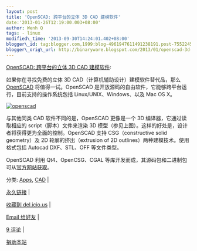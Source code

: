 ```yaml
--- 
layout: post 
title: 'OpenSCAD: 跨平台的立体 3D CAD 建模软件' 
date:'2013-01-26T12:19:00.003+08:00' 
author: Wenh Q
tags: - linux
modified\_time: '2013-09-30T14:24:01.402+08:00' 
blogger\_id: tag:blogger.com,1999:blog-4961947611491238191.post-7552245233214642997
blogger\_orig\_url: http://binaryware.blogspot.com/2013/01/openscad-3d-cad.html
---
```

[OpenSCAD: 跨平台的立体 3D CAD
建模软件](http://linuxtoy.org/archives/openscad.html):

如果你在寻找免费的立体 3D CAD（计算机辅助设计）建模软件替代品，那么
[OpenSCAD](http://www.openscad.org/) 将值得一试。OpenSCAD
是开放源码的自由软件，它能够跨平台运行，目前支持的操作系统包括
Linux/UNIX、Windows、以及 Mac OS X。



[![openscad](http://lt-file.b0.upaiyun.com/files/2012/12/openscad-thumb.png)](http://lt-file.b0.upaiyun.com/files/2012/12/openscad.png)



与其他同类 CAD 软件不同的是，OpenSCAD 更像是一个 3D
编译器，它通过读取相应的 script（脚本）文件来渲染 3D
模型（参见上图）。这样的好处是，设计者将获得更为全面的控制。OpenSCAD
支持 CSG（constructive solid geometry）及 2D 轮廓的挤出（extrusion of 2D
outlines）两种建模技术。使用格式包括 Autocad DXF、STL、OFF 等文件类型。



OpenSCAD 利用 Qt4、OpenCSG、CGAL
等库开发而成，其源码包和二进制包可从[官方网站获取](http://www.openscad.org/)。

分类:
[Apps](http://linuxtoy.org/category/apps "View all posts in Apps"),
[CAD](http://linuxtoy.org/category/apps/cad "View all posts in CAD") |

[永久链接](http://linuxtoy.org/archives/openscad.html) |

[收藏到
del.icio.us](http://delicious.com/save?url=http://linuxtoy.org/archives/openscad.html&title=OpenSCAD:%20%E8%B7%A8%E5%B9%B3%E5%8F%B0%E7%9A%84%E7%AB%8B%E4%BD%93%203D%20CAD%20%E5%BB%BA%E6%A8%A1%E8%BD%AF%E4%BB%B6)
|

[Email
给好友](mailto:?Subject=Check+This+Out&body=I+think+you'll+like+this:+http://linuxtoy.org/archives/openscad.html)
|

[9 评论](http://linuxtoy.org/archives/openscad.html#comments) |

[捐助本站](http://linuxtoy.org/faq/donate)
